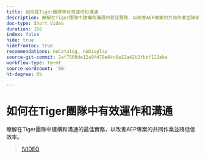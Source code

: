 ```yaml
---
title: 如何在Tiger團隊中有效運作和溝通
description: 瞭解在Tiger團隊中建構和溝通的最佳實務，以改善AEP專案的共同作業並降低低效率。
doc-type: Short Video
duration: 156
index: false
hide: true
hidefromtoc: true
recommendations: noCatalog, noDisplay
source-git-commit: 2af7500de12a9fd78e64c6a12a42b2fbbf121eba
workflow-type: tm+mt
source-wordcount: '56'
ht-degree: 0%

---
```



# 如何在Tiger團隊中有效運作和溝通

瞭解在Tiger團隊中建構和溝通的最佳實務，以改善AEP專案的共同作業並降低低效率。

<!-- 62_S926_3442625_155_how-to-operate-and-communicate-effectively-in-tiger-teams -->
>[!VIDEO](https://video.tv.adobe.com/v/3458270/?learn=on&enablevpops=true)
